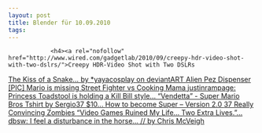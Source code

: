 ```yaml
---
layout: post
title: Blender für 10.09.2010
tags:
---
```



                <h4><a rel="nofollow" href="http://www.wired.com/gadgetlab/2010/09/creepy-hdr-video-shot-with-two-dslrs/">Creepy HDR-Video Shot with Two DSLRs
</a><a rel="nofollow" href="http://blog.gamefreaks.co.nz/post/1085059469">The Kiss of a Snake… by *yayacosplay on deviantART
</a><a rel="nofollow" href="http://feedproxy.google.com/~r/geeksAreSexyTechnologyNews/~3/i_yVPR2Ow28/">Alien Pez Dispenser [PIC]
</a><a rel="nofollow" href="http://blog.gamefreaks.co.nz/post/1023254189">Mario is missing Street Fighter vs Cooking Mama
</a><a rel="nofollow" href="http://blog.gamefreaks.co.nz/post/966000598">justinrampage: Princess Toadstool is holding a Kill Bill style...
</a><a rel="nofollow" href="http://blog.gamefreaks.co.nz/post/955917034">“Vendetta” - Super Mario Bros Tshirt by Sergio37 $10...
</a><a rel="nofollow" href="http://feedproxy.google.com/~r/geeksAreSexyTechnologyNews/~3/ssPRET5bfYI/">How to become Super – Version 2.0
</a><a rel="nofollow" href="http://www.urlesque.com/2010/08/12/37-zombies/">37 Really Convincing Zombies
</a><a rel="nofollow" href="http://blog.gamefreaks.co.nz/post/943160403">“Video Games Ruined My Life… Two Extra Lives.”...
</a><a rel="nofollow" href="http://blog.gamefreaks.co.nz/post/943765094">dbsw: I feel a disturbance in the horse… // by Chris McVeigh</a></h4>
